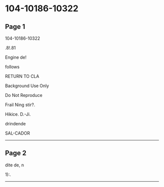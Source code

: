# 104-10186-10322

## Page 1

104-10186-10322

.8!.81

Engine de!

follows

RETURN TO CLA

Background Use Only

Do Not Reproduce

Frail Ning stir?.

Hikice. D.-Ji.

drindende

SAL-CADOR

---

## Page 2

dite de, n

1):.

---

